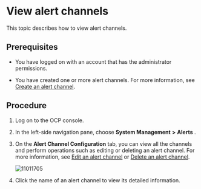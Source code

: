 View alert channels
========================================

This topic describes how to view alert channels.

Prerequisites
----------------------------------

* You have logged on with an account that has the administrator permissions.



* You have created one or more alert channels. For more information, see [Create an alert channel](../900.use-alert-management/800.create-alarm-channel.md).






Procedure
------------------------------

1. Log on to the OCP console.



2. In the left-side navigation pane, choose **System Management** **\>** **Alerts** .



3. On the **Alert Channel Configuration** tab, you can view all the channels and perform operations such as editing or deleting an alert channel. For more information, see [Edit an alert channel](../900.use-alert-management/1000.edit-an-alert-channel.md) or [Delete an alert channel](../900.use-alert-management/1100.delete-alarm-channel.md).

   ![11011705](https://help-static-aliyun-doc.aliyuncs.com/assets/img/en-US/5314306461/p346380.png)


4. Click the name of an alert channel to view its detailed information.





